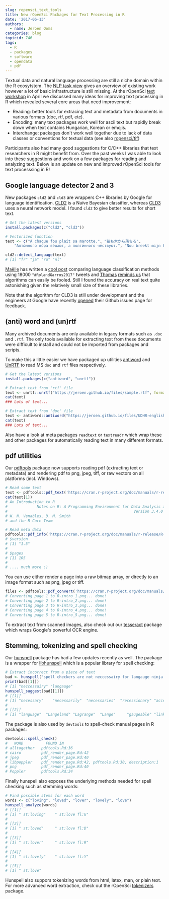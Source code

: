 ```yaml
---
slug: ropensci_text_tools
title: New rOpenSci Packages for Text Processing in R
date: '2017-06-13'
authors:
  - name: Jeroen Ooms
categories: blog
topicid: 746
tags:
  - R
  - packages
  - software
  - opendata
  - pdf
---
```


Textual data and natural language processing are still a niche domain within the R ecosytstem. The [NLP task view](https://cran.r-project.org/view=NaturalLanguageProcessing) gives an overview of existing work however a lot of basic infrastructure is still missing.
At the rOpenSci [text workshop](https://ropensci.org/blog/blog/2017/05/03/textworkshop17) in April we discussed many ideas for improving text processing in R which revealed several core areas that need improvement:

 - Reading: better tools for extracing text and metadata from documents in various formats (doc, rtf, pdf, etc).
 - Encoding: many text packages work well for ascii text but rapidly break down when text contains Hungarian, Korean or emojis.
 - Interchange: packages don't work well together due to lack of data classes or conventions for textual data (see also [ropensci/tif](https://github.com/ropensci/tif))

Participants also had many good suggestions for C/C++ libraries that text researchers in R might benefit from. Over the past weeks I was able to look into these suggestions and work on a few packages for reading and analyzing text. Below is an update on new and improved rOpenSci tools for text processsing in R!

## Google language detector 2 and 3

New packages `cld2` and `cld3` are wrappers C++ libraries by Google for language identification. [CLD2](https://github.com/cld2owners/cld2#internals) is a Naïve Bayesian classifier, whereas [CLD3](https://github.com/google/cld3#model) uses a neural network model. I found `cld2` to give better results for short text.

```r
# Get the latest versions
install.packages(c("cld2", "cld3"))

# Vectorized function
text <- c("À chaque fou plaît sa marotte.", "猿も木から落ちる",
	"Алты́нного во́ра ве́шают, а полти́нного че́ствуют.", "Nou breekt mijn klomp!")

cld2::detect_language(text)
# [1] "fr" "ja" "ru" "nl"
```

[Maëlle](https://maelle.github.io) has written a [cool post](http://www.masalmon.eu/2017/06/10/rolandgarros/) comparing language classification methods using 18000 `"#RolandGarros2017"` tweets and [Thomas](https://www.stat.auckland.ac.nz/people/tlum005) [reminds us](http://notstatschat.tumblr.com/post/161449071226/stupid-word-games) that algorithms can easily be fooled. Still I found the accuracy on real text quite astonishing given the relatively small size of these libraries.

Note that the algorithm for CLD3 is still under development and the engineers at Google have recently [opened](https://github.com/google/cld3/issues) their Github issues page for feedback.


## (anti) word and (un)rtf

Many archived documents are only available in legacy formats such as `.doc` and `.rtf`. The only tools available for extracting text from these documents were difficult to install and could not be imported from packages and scripts.

To make this a little easier we have packaged up utilities [antiword](http://www.winfield.demon.nl/) and [UnRTF](https://www.gnu.org/software/unrtf/) to read MS `doc` and `rtf` files respectively.

```r
# Get the latest versions
install.packages(c("antiword", "unrtf"))

# Extract text from 'rtf' file
text <- unrtf::unrtf("https://jeroen.github.io/files/sample.rtf", format = "text")
cat(text)
### Lots of text...

# Extract text from 'doc' file
text <- antiword::antiword("https://jeroen.github.io/files/UDHR-english.doc")
cat(text)
### Lots of text...
```

Also have a look at meta packages `readtext` or `textreadr` which wrap these and other packages for automatically reading text in many different formats.

## pdf utilities

Our [pdftools](https://cran.r-project.org/web/packages/pdftools/index.html) package now supports reading pdf (extracting text or metadata) and rendering pdf to png, jpeg, tiff, or raw vectors on all platforms (incl. Windows).

```r
# Read some text
text <- pdftools::pdf_text('https://cran.r-project.org/doc/manuals/r-release/R-intro.pdf')
cat(text[1])
# An Introduction to R
#             Notes on R: A Programming Environment for Data Analysis and Graphics
#                                                        Version 3.4.0 (2017-04-21)
# W. N. Venables, D. M. Smith
# and the R Core Team

# Read meta data
pdftools::pdf_info('https://cran.r-project.org/doc/manuals/r-release/R-intro.pdf')
# $version
# [1] "1.5"
#
# $pages
# [1] 105
#
# .... much more :)
```

You can use either render a page into a raw bitmap array, or directly to an image format such as png, jpeg or tiff.

```r
files <- pdftools::pdf_convert('https://cran.r-project.org/doc/manuals/r-release/R-intro.pdf', format = "png", pages = 1:5)
# Converting page 1 to R-intro_1.png... done!
# Converting page 2 to R-intro_2.png... done!
# Converting page 3 to R-intro_3.png... done!
# Converting page 4 to R-intro_4.png... done!
# Converting page 5 to R-intro_5.png... done!
```

To extract text from scanned images, also check out our [tesseract](https://cran.r-project.org/web/packages/tesseract/index.html) package which wraps Google's powerful OCR engine.

## Stemming, tokenizing and spell checking

Our [hunspell](https://cran.r-project.org/web/packages/hunspell/index.html) package has had a few updates recently as well. The package is a wrapper for [libhunspell](http://hunspell.github.io/) which is a popular library for spell checking:

```r
# Extract incorrect from a piece of text
bad <- hunspell("spell checkers are not neccessairy for langauge ninja's")
print(bad[[1]])
# [1] "neccessairy" "langauge"
hunspell_suggest(bad[[1]])
# [[1]]
# [1] "necessary"    "necessarily"  "necessaries"  "recessionary" "accessory"    "incarcerate"
#
# [[2]]
# [1] "language"  "Langeland" "Lagrange"  "Lange"     "gaugeable" "linkage"   "Langland"
```


The package is also used by `devtools` to spell-check manual pages in R packages:

```r
devtools::spell_check()
#   WORD          FOUND IN
# alltogether   pdftools.Rd:36
# cairo         pdf_render_page.Rd:42
# jpeg          pdf_render_page.Rd:40
# libpoppler    pdf_render_page.Rd:42, pdftools.Rd:30, description:1
# png           pdf_render_page.Rd:40
# Poppler       pdftools.Rd:34
```

Finally hunspell also exposes the underlying methods needed for spell checking such as stemming words:

```r
# Find possible stems for each word
words <- c("loving", "loved", "lover", "lovely", "love")
hunspell_analyze(words)
# [[1]]
# [1] " st:loving"    " st:love fl:G"
#
# [[2]]
# [1] " st:loved"     " st:love fl:D"
#
# [[3]]
# [1] " st:lover"     " st:love fl:R"
#
# [[4]]
# [1] " st:lovely"    " st:love fl:Y"
#
# [[5]]
# [1] " st:love"
```


Hunspell also suppors tokenizing words from html, latex, man, or plain text. For more advanced word extraction, check out the rOpenSci [tokenizers](https://github.com/ropensci/tokenizers#readme) package.
